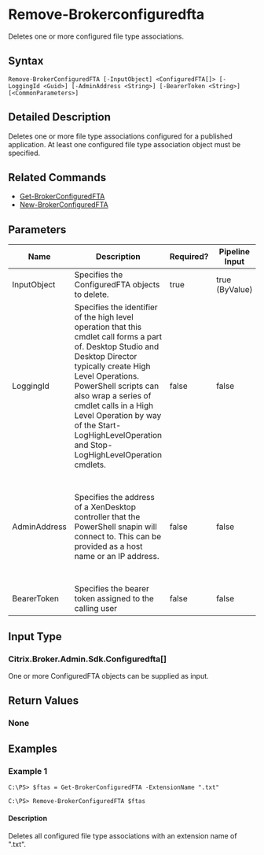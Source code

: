 ﻿
# Remove-Brokerconfiguredfta
Deletes one or more configured file type associations.
## Syntax
```
Remove-BrokerConfiguredFTA [-InputObject] <ConfiguredFTA[]> [-LoggingId <Guid>] [-AdminAddress <String>] [-BearerToken <String>] [<CommonParameters>]
```
## Detailed Description
Deletes one or more file type associations configured for a published application. At least one configured file type association object must be specified.


## Related Commands

* [Get-BrokerConfiguredFTA](./Get-BrokerConfiguredFTA/)
* [New-BrokerConfiguredFTA](./New-BrokerConfiguredFTA/)
## Parameters
| Name   | Description | Required? | Pipeline Input | Default Value |
| --- | --- | --- | --- | --- |
| InputObject | Specifies the ConfiguredFTA objects to delete. | true | true (ByValue) |  |
| LoggingId | Specifies the identifier of the high level operation that this cmdlet call forms a part of. Desktop Studio and Desktop Director typically create High Level Operations. PowerShell scripts can also wrap a series of cmdlet calls in a High Level Operation by way of the Start-LogHighLevelOperation and Stop-LogHighLevelOperation cmdlets. | false | false |  |
| AdminAddress | Specifies the address of a XenDesktop controller that the PowerShell snapin will connect to. This can be provided as a host name or an IP address. | false | false | Localhost. Once a value is provided by any cmdlet, this value will become the default. |
| BearerToken | Specifies the bearer token assigned to the calling user | false | false |  |

## Input Type

### Citrix.Broker.Admin.Sdk.Configuredfta\[\]
One or more ConfiguredFTA objects can be supplied as input.
## Return Values

### None

## Examples

### Example 1
```
C:\PS> $ftas = Get-BrokerConfiguredFTA -ExtensionName ".txt"

C:\PS> Remove-BrokerConfiguredFTA $ftas
```
#### Description
Deletes all configured file type associations with an extension name of ".txt".
